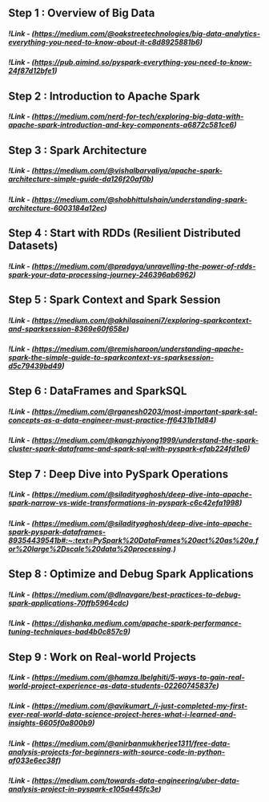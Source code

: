 ## Step 1 : Overview of Big Data
##### !Link - (https://medium.com/@oakstreetechnologies/big-data-analytics-everything-you-need-to-know-about-it-c8d8925881b6)
##### !Link - (https://pub.aimind.so/pyspark-everything-you-need-to-know-24f87d12bfe1)

## Step 2 : Introduction to Apache Spark
##### !Link - (https://medium.com/nerd-for-tech/exploring-big-data-with-apache-spark-introduction-and-key-components-a6872c581ce6)

## Step 3 : Spark Architecture
##### !Link - (https://medium.com/@vishalbarvaliya/apache-spark-architecture-simple-guide-da126f20af0b)
##### !Link - (https://medium.com/@shobhittulshain/understanding-spark-architecture-6003184a12ec)

## Step 4 : Start with RDDs (Resilient Distributed Datasets)
##### !Link - (https://medium.com/@pradgya/unravelling-the-power-of-rdds-spark-your-data-processing-journey-246396ab6962)

## Step 5 : Spark Context and Spark Session
##### !Link - (https://medium.com/@akhilasaineni7/exploring-sparkcontext-and-sparksession-8369e60f658e)
##### !Link - (https://medium.com/@remisharoon/understanding-apache-spark-the-simple-guide-to-sparkcontext-vs-sparksession-d5c79439bd49)

## Step 6 : DataFrames and SparkSQL
##### !Link - (https://medium.com/@rganesh0203/most-important-spark-sql-concepts-as-a-data-engineer-must-practice-ff6431b11d84)
##### !Link - (https://medium.com/@kangzhiyong1999/understand-the-spark-cluster-spark-dataframe-and-spark-sql-with-pyspark-efab224fd1e6)

## Step 7 : Deep Dive into PySpark Operations
##### !Link - (https://medium.com/@siladityaghosh/deep-dive-into-apache-spark-narrow-vs-wide-transformations-in-pyspark-c6c42efa1998)
##### !Link - (https://medium.com/@siladityaghosh/deep-dive-into-apache-spark-pyspark-dataframes-89354439541b#:~:text=PySpark%20DataFrames%20act%20as%20a,for%20large%2Dscale%20data%20processing.)

## Step 8 : Optimize and Debug Spark Applications
##### !Link - (https://medium.com/@dlnavgare/best-practices-to-debug-spark-applications-70ffb5964cdc)
##### !Link - (https://dishanka.medium.com/apache-spark-performance-tuning-techniques-bad4b0c857c9)

## Step 9 : Work on Real-world Projects
##### !Link - (https://medium.com/@hamza.lbelghiti/5-ways-to-gain-real-world-project-experience-as-data-students-02260745837e)
##### !Link - (https://medium.com/@avikumart_/i-just-completed-my-first-ever-real-world-data-science-project-heres-what-i-learned-and-insights-6605f0a800b9)
##### !Link - (https://medium.com/@anirbanmukherjee1311/free-data-analysis-projects-for-beginners-with-source-code-in-python-af033e6ec38f)
##### !Link - (https://medium.com/towards-data-engineering/uber-data-analysis-project-in-pyspark-e105a445fc3e)
